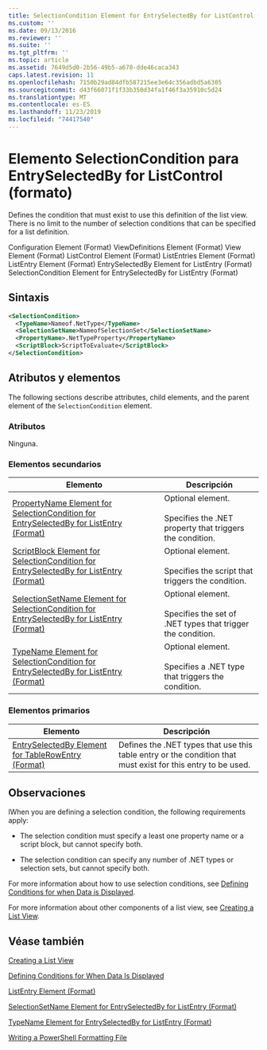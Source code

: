 ```yaml
---
title: SelectionCondition Element for EntrySelectedBy for ListControl (Format) | Microsoft Docs
ms.custom: ''
ms.date: 09/13/2016
ms.reviewer: ''
ms.suite: ''
ms.tgt_pltfrm: ''
ms.topic: article
ms.assetid: 7649d5d0-2b56-49b5-a670-dde46caca343
caps.latest.revision: 11
ms.openlocfilehash: 7150b29ad84dfb587215ee3e64c356adbd5a6305
ms.sourcegitcommit: d43f66071f1f33b350d34fa1f46f3a35910c5d24
ms.translationtype: MT
ms.contentlocale: es-ES
ms.lasthandoff: 11/23/2019
ms.locfileid: "74417540"
---
```

# <a name="selectioncondition-element-for-entryselectedby-for-listcontrol-format"></a>Elemento SelectionCondition para EntrySelectedBy for ListControl (formato)

Defines the condition that must exist to use this definition of the list view. There is no limit to the number of selection conditions that can be specified for a list definition.

Configuration Element (Format) ViewDefinitions Element (Format) View Element (Format) ListControl Element (Format) ListEntries Element (Format) ListEntry Element (Format) EntrySelectedBy Element for ListEntry (Format) SelectionCondition Element for EntrySelectedBy for ListEntry (Format)

## <a name="syntax"></a>Sintaxis

```xml
<SelectionCondition>
  <TypeName>Nameof.NetType</TypeName>
  <SelectionSetName>NameofSelectionSet</SelectionSetName>
  <PropertyName>.NetTypeProperty</PropertyName>
  <ScriptBlock>ScriptToEvaluate</ScriptBlock>
</SelectionCondition>
```

## <a name="attributes-and-elements"></a>Atributos y elementos

The following sections describe attributes, child elements, and the parent element of the `SelectionCondition` element.

### <a name="attributes"></a>Atributos

Ninguna.

### <a name="child-elements"></a>Elementos secundarios

|Elemento|Descripción|
|-------------|-----------------|
|[PropertyName Element for SelectionCondition for EntrySelectedBy for ListEntry (Format)](./propertyname-element-for-selectioncondition-for-entryselectedby-for-listcontrol-format.md)|Optional element.<br /><br /> Specifies the .NET property that triggers the condition.|
|[ScriptBlock Element for SelectionCondition for EntrySelectedBy for ListEntry (Format)](./scriptblock-element-for-selectioncondition-for-entryselectedby-for-listcontrol-format.md)|Optional element.<br /><br /> Specifies the script that triggers the condition.|
|[SelectionSetName Element for SelectionCondition for EntrySelectedBy for ListEntry (Format)](./selectionsetname-element-for-selectioncondition-for-entryselectedby-for-listentry-format.md)|Optional element.<br /><br /> Specifies the set of .NET types that trigger the condition.|
|[TypeName Element for SelectionCondition for EntrySelectedBy for ListEntry (Format)](./typename-element-for-selectioncondition-for-entryselectedby-for-listcontrol-format.md)|Optional element.<br /><br /> Specifies a .NET type that triggers the condition.|

### <a name="parent-elements"></a>Elementos primarios

|Elemento|Descripción|
|-------------|-----------------|
|[EntrySelectedBy Element for TableRowEntry (Format)](./entryselectedby-element-for-tablerowentry-for-tablecontrol-format.md)|Defines the .NET types that use this table entry or the condition that must exist for this entry to be used.|

## <a name="remarks"></a>Observaciones

lWhen you are defining a selection condition, the following requirements apply:

- The selection condition must specify a least one property name or a script block, but cannot specify both.

- The selection condition can specify any number of .NET types or selection sets, but cannot specify both.

For more information about how to use selection conditions, see [Defining Conditions for when Data is Displayed](./defining-conditions-for-displaying-data.md).

For more information about other components of a list view, see [Creating a List View](./creating-a-list-view.md).

## <a name="see-also"></a>Véase también

[Creating a List View](./creating-a-list-view.md)

[Defining Conditions for When Data Is Displayed](./defining-conditions-for-displaying-data.md)

[ListEntry Element (Format)](./listentry-element-for-listcontrol-format.md)

[SelectionSetName Element for EntrySelectedBy for ListEntry (Format)](./selectionsetname-element-for-entryselectedby-for-listcontrol-format.md)

[TypeName Element for EntrySelectedBy for ListEntry (Format)](/powershell/scripting/developer/format/typename-element-for-entryselectedby-for-listcontrol-format)

[Writing a PowerShell Formatting File](./writing-a-powershell-formatting-file.md)
